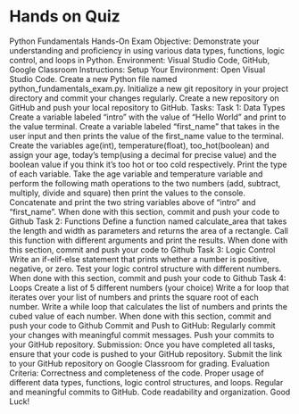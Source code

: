 # Hands on Quiz

Python Fundamentals Hands-On Exam
Objective: Demonstrate your understanding and proficiency in using various data types, functions, logic control, and loops in Python.
Environment: Visual Studio Code, GitHub, Google Classroom
Instructions:
Setup Your Environment:
Open Visual Studio Code.
Create a new Python file named python_fundamentals_exam.py.
Initialize a new git repository in your project directory and commit your changes regularly.
Create a new repository on GitHub and push your local repository to GitHub.
Tasks:
Task 1: Data Types
Create a variable labeled “intro”  with the value of  “Hello World” and print to the value terminal.
Create a variable labeled “first_name” that takes in the user input and then prints the value of the first_name value to the terminal.
Create the variables age(int), temperature(float), too_hot(boolean) and assign your age, today’s temp(using a decimal for precise value) and the boolean value if you think it’s too hot or too cold respectively.
Print the type of each variable.
Take the age variable and temperature variable and perform the following math operations to the two numbers (add, subtract, multiply, divide and square) then print the values to the console.
Concatenate and print the two string variables above of “intro” and “first_name”.
When done with this section, commit and push your code to Github
Task 2: Functions
Define a function named calculate_area that takes the length and width as parameters and returns the area of a rectangle.
Call this function with different arguments and print the results.
When done with this section, commit and push your code to Github
Task 3: Logic Control
Write an if-elif-else statement that prints whether a number is positive, negative, or zero.
Test your logic control structure with different numbers.
When done with this section, commit and push your code to Github
Task 4: Loops
Create a list of 5 different numbers (your choice)
Write a for loop that iterates over your list of numbers and prints the square root of each number.
Write a while loop that calculates the list of numbers and prints the cubed value of each number.
When done with this section, commit and push your code to Github
Commit and Push to GitHub:
Regularly commit your changes with meaningful commit messages.
Push your commits to your GitHub repository.
Submission:
Once you have completed all tasks, ensure that your code is pushed to your GitHub repository.
Submit the link to your GitHub repository on Google Classroom for grading.
Evaluation Criteria:
Correctness and completeness of the code.
Proper usage of different data types, functions, logic control structures, and loops.
Regular and meaningful commits to GitHub.
Code readability and organization.
Good Luck!
